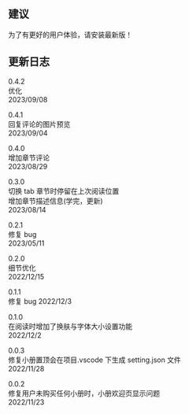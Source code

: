 ## 建议

为了有更好的用户体验，请安装最新版！

## 更新日志

0.4.2  
优化  
2023/09/08

0.4.1  
回复评论的图片预览  
2023/09/04

0.4.0  
增加章节评论  
2023/08/29

0.3.0  
切换 tab 章节时停留在上次阅读位置  
增加章节描述信息(学完，更新)  
2023/08/14

0.2.1  
修复 bug  
2023/05/11

0.2.0  
细节优化  
2022/12/15

0.1.1  
修复 bug
2022/12/3

0.1.0  
在阅读时增加了换肤与字体大小设置功能  
2022/12/2

0.0.3  
修复小册置顶会在项目.vscode 下生成 setting.json 文件  
2022/11/28

0.0.2  
修复用户未购买任何小册时，小册欢迎页显示问题  
2022/11/23
